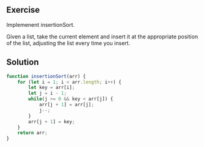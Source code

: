 ## Exercise

Implemenent insertionSort.

Given a list, take the current element and insert it at the appropriate position of the list, adjusting the list every time you insert.

## Solution

```js
function insertionSort(arr) {
    for (let i = 1; i < arr.length; i++) {
        let key = arr[i];
        let j = i - 1;
        while(j >= 0 && key < arr[j]) {
            arr[j + 1] = arr[j];
            j--;
        }
        arr[j + 1] = key;
    }
    return arr;
}
```
